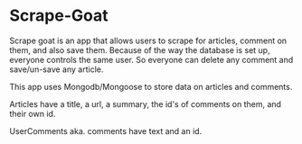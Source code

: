 # Scrape-Goat

Scrape goat is an app that allows users to scrape for articles, comment on them, and also save them.
Because of the way the database is set up, everyone controls the same user. 
So everyone can delete any comment and save/un-save any article.

This app uses Mongodb/Mongoose to store data on articles and comments.

Articles have a title, a url, a summary, the id's of comments on them, and their own id.

UserComments aka. comments have text and an id.
